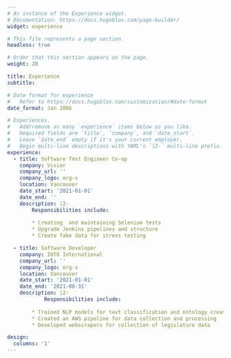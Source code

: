```yaml
---
# An instance of the Experience widget.
# Documentation: https://docs.hugoblox.com/page-builder/
widget: experience

# This file represents a page section.
headless: true

# Order that this section appears on the page.
weight: 20

title: Experience
subtitle:

# Date format for experience
#   Refer to https://docs.hugoblox.com/customization/#date-format
date_format: Jan 2006

# Experiences.
#   Add/remove as many `experience` items below as you like.
#   Required fields are `title`, `company`, and `date_start`.
#   Leave `date_end` empty if it's your current employer.
#   Begin multi-line descriptions with YAML's `|2-` multi-line prefix.
experience:
  - title: Software Test Engineer Co-op	
    company: Visier
    company_url: ''
    company_logo: org-x
    location: Vancouver
    date_start: '2021-01-01'
    date_end: ''
    description: |2-
        Responsibilities include:
        
        * Creating  and maintaining Selenium tests
        * Upgrade Jenkins pipelines and structure
        * Create fake data for stress testing

  - title: Software Developer
    company: IOTO International
    company_url: ''
    company_logo: org-x
    location: Vancouver
    date_start: '2021-01-01'
    date_end: '2021-08-31'
    description: |2-
            Responsibilities include:
        
        * Trained NLP models for text classification and ontology creation
        * Created an AWS pipeline for data collection and processing
        * Developed webscrapers for collection of legislature data

design:
  columns: '1'
---
```

